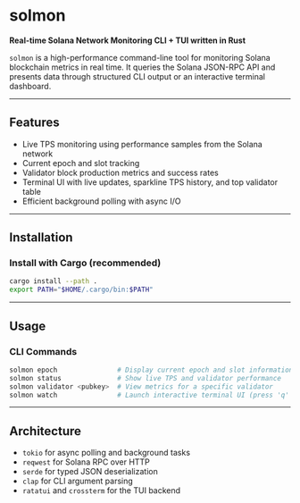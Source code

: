 # solmon

**Real-time Solana Network Monitoring CLI + TUI written in Rust**

`solmon` is a high-performance command-line tool for monitoring Solana blockchain metrics in real time. It queries the Solana JSON-RPC API and presents data through structured CLI output or an interactive terminal dashboard.

---

## Features

- Live TPS monitoring using performance samples from the Solana network
- Current epoch and slot tracking
- Validator block production metrics and success rates
- Terminal UI with live updates, sparkline TPS history, and top validator table
- Efficient background polling with async I/O

---

## Installation

### Install with Cargo (recommended)

```bash
cargo install --path .
export PATH="$HOME/.cargo/bin:$PATH"
```

---

## Usage

### CLI Commands
```bash
solmon epoch               # Display current epoch and slot information
solmon status              # Show live TPS and validator performance
solmon validator <pubkey>  # View metrics for a specific validator
solmon watch               # Launch interactive terminal UI (press 'q' to quit)
```

---

## Architecture

- `tokio` for async polling and background tasks
- `reqwest` for Solana RPC over HTTP
- `serde` for typed JSON deserialization
- `clap` for CLI argument parsing
- `ratatui` and `crossterm` for the TUI backend

